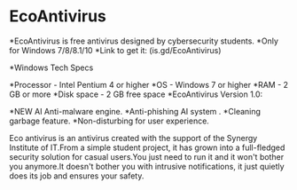 # EcoAntivirus
*EcoAntivirus is free antivirus designed by cybersecurity students.
*Only for Windows 7/8/8.1/10
*Link to get it: (is.gd/EcoAntivirus)

*Windows Tech Specs

*Processor - Intel Pentium 4 or higher
*OS - Windows 7 or higher 
*RAM - 2 GB or more
*Disk space - 2 GB free space
*EcoAntivirus Version 1.0:

*NEW AI Anti-malware engine.
*Anti-phishing AI system .
*Cleaning garbage feature.
*Non-disturbing for user experience.

Eco antivirus is an antivirus created with the support of 
the Synergy Institute of IT.From a simple student project, it has 
grown into a full-fledged security solution for casual users.You just
 need to run it and it won't bother you anymore.It doesn't bother you
 with intrusive notifications, it just quietly does its job and 
 ensures your safety.
